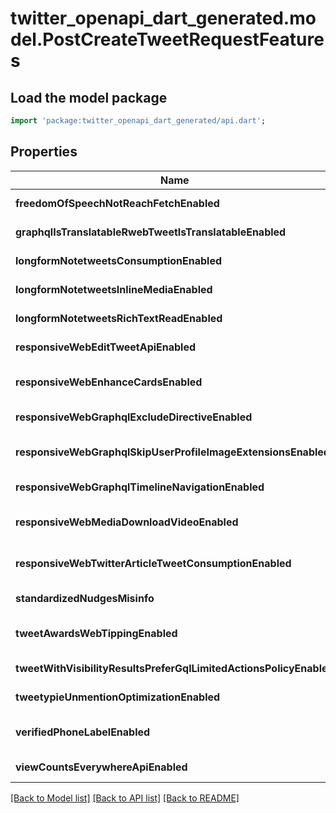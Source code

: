 # twitter_openapi_dart_generated.model.PostCreateTweetRequestFeatures

## Load the model package
```dart
import 'package:twitter_openapi_dart_generated/api.dart';
```

## Properties
Name | Type | Description | Notes
------------ | ------------- | ------------- | -------------
**freedomOfSpeechNotReachFetchEnabled** | **bool** |  | [default to true]
**graphqlIsTranslatableRwebTweetIsTranslatableEnabled** | **bool** |  | [default to true]
**longformNotetweetsConsumptionEnabled** | **bool** |  | [default to true]
**longformNotetweetsInlineMediaEnabled** | **bool** |  | [default to true]
**longformNotetweetsRichTextReadEnabled** | **bool** |  | [default to true]
**responsiveWebEditTweetApiEnabled** | **bool** |  | [default to true]
**responsiveWebEnhanceCardsEnabled** | **bool** |  | [default to false]
**responsiveWebGraphqlExcludeDirectiveEnabled** | **bool** |  | [default to true]
**responsiveWebGraphqlSkipUserProfileImageExtensionsEnabled** | **bool** |  | [default to false]
**responsiveWebGraphqlTimelineNavigationEnabled** | **bool** |  | [default to true]
**responsiveWebMediaDownloadVideoEnabled** | **bool** |  | [default to false]
**responsiveWebTwitterArticleTweetConsumptionEnabled** | **bool** |  | [default to false]
**standardizedNudgesMisinfo** | **bool** |  | [default to true]
**tweetAwardsWebTippingEnabled** | **bool** |  | [default to false]
**tweetWithVisibilityResultsPreferGqlLimitedActionsPolicyEnabled** | **bool** |  | [default to true]
**tweetypieUnmentionOptimizationEnabled** | **bool** |  | [default to true]
**verifiedPhoneLabelEnabled** | **bool** |  | [default to false]
**viewCountsEverywhereApiEnabled** | **bool** |  | [default to true]

[[Back to Model list]](../README.md#documentation-for-models) [[Back to API list]](../README.md#documentation-for-api-endpoints) [[Back to README]](../README.md)


